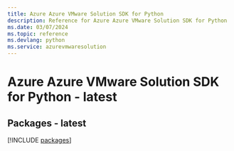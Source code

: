 ```yaml
---
title: Azure Azure VMware Solution SDK for Python
description: Reference for Azure Azure VMware Solution SDK for Python
ms.date: 03/07/2024
ms.topic: reference
ms.devlang: python
ms.service: azurevmwaresolution
---
```

# Azure Azure VMware Solution SDK for Python - latest
## Packages - latest
[!INCLUDE [packages](azure-vmware-solution-index.md)]